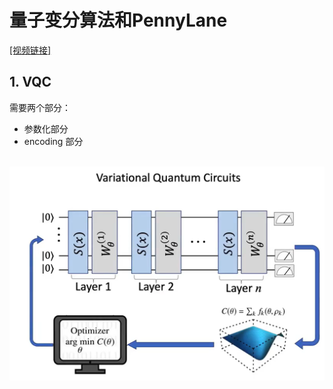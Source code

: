 # 量子变分算法和PennyLane

[[视频链接]](https://www.bilibili.com/video/BV1Wx4y1N7qd/?spm_id_from=333.337.search-card.all.click&vd_source=26563b4de9f2dd5f6bc6148282be9ca0)

## 1. VQC

需要两个部分：
- 参数化部分
- encoding 部分

<br>
<img src=image.png width=600>
<br>

